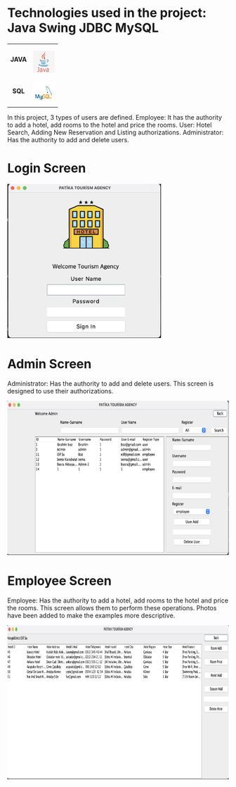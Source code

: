 # Technologies used in the project: Java Swing JDBC MySQL

<table>
  <tr>
    <td align="center" >
      <b>JAVA</b>
    </td>
    <td align="center" style="padding-top: 15px;">
      <img alt="Java" src="Java.png" width="50" height="50" />
    </td>
  </tr>
 <tr>
    <td align="center" >
      <b>SQL</b>
    </td>
    <td align="center" style="padding-top: 15px;">
      <img alt="SQL" src="mySql.png" width="50" height="50" />
    </td>
  </tr>
</table>

In this project, 3 types of users are defined. Employee: It has the authority to add a hotel, add rooms to the hotel and price the rooms. User: Hotel Search, Adding New Reservation and Listing authorizations. Administrator: Has the authority to add and delete users.

# Login Screen

<img alt="SQL" src="img/loginScreen.png" width="350" height="350" />

# Admin Screen

Administrator: Has the authority to add and delete users. This screen is designed to use their authorizations.

<img alt="SQL" src="img/adminscreen.png" width="650" height="350" />


# Employee Screen

Employee: Has the authority to add a hotel, add rooms to the hotel and price the rooms.  This screen allows them to perform these operations. Photos have been added to make the examples more descriptive.

<img alt="SQL" src="img/hotellist.png" width="650" height="350" />



